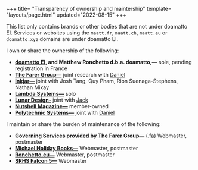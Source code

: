 +++
title= "Transparency of ownership and maintership"
template= "layouts/page.html"
updated="2022-08-15"
+++

This list only contains brands or other bodies that are not under doamatto EI. Services or websites using the `maatt.fr`, `maatt.ch`, `maatt.eu` or `doamatto.xyz` domains are under doamatto EI.

I own or share the ownership of the following:
  - **[doamatto EI,](https://doamatto.xyz) and Matthew Ronchetto d.b.a. doamatto,—** sole, pending registration in France
  - **[The Farer Group—](https://farer.group)** joint research with [Daniel](https://daniel.cafe)
  - **[Inkjar—](https://inkjar.org)** joint with Josh Tang, Quy Pham, Rion Suenaga-Stephens, Nathan Mixay
  - **[Lambda Systems—](https://github.com/lambda-sys)** solo
  - **[Lunar Design-](https://github.com/designbylunar)** joint with [Jack](https://jackmerrill.com)
  - **[Nutshell Magazine—](https://nutshellmag.com)** member-owned
  - **[Polytechnic Systems—](https://polytechnic.systems)** joint with [Daniel](https://daniel.cafe)

I maintain or share the burden of maintenance of the following:
  - **[Governing Services provided by The Farer Group—](https://wiki.farer.group)** ([.fa](https://gouv.fa)) Webmaster, postmaster
  - **[Michael Holiday Books—](https://michaelholidaybooks.com)** Webmaster, postmaster
  - **[Ronchetto.eu—](https://ronchetto.eu)** Webmaster, postmaster
  - **[SRHS Falcon 5—](https://f5.maatt.ch)** Webmaster
